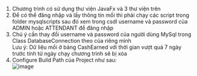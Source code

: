 1. Chương trình có sử dụng thư viện JavaFx và 3 thư viện trên
2. Để có thể đăng nhập và lấy thông tin mồi thì phải chạy các script trong folder mysqlscripts sau đó xem trong csdl username và password của ADMIN hoặc ATTENDANT để đăng nhập
3. Chú ý cần thay đổi username và password của người dùng MySql trong Class DatabaseConnection theo của riêng mình\
Lưu ý: Dữ liệu mồi ở bảng CashEarned với thời gian vượt quá 7 ngày trước tính từ ngày chạy chương trình sẽ bị xóa
4. Configure Build Path của Project như sau:\
       ![image](https://github.com/TommyKila/ParkingLotOOP/assets/103176871/ba55e4a0-b3a7-4e49-bb35-48c04761e261)


